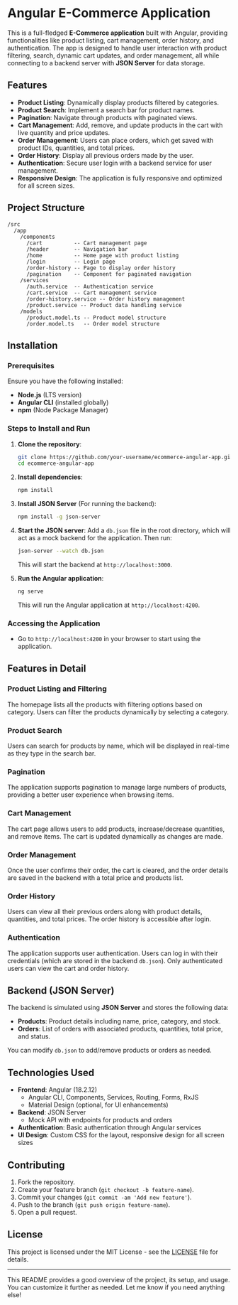 # Angular E-Commerce Application

This is a full-fledged **E-Commerce application** built with Angular, providing functionalities like product listing, cart management, order history, and authentication. The app is designed to handle user interaction with product filtering, search, dynamic cart updates, and order management, all while connecting to a backend server with **JSON Server** for data storage.

## Features

- **Product Listing**: Dynamically display products filtered by categories.
- **Product Search**: Implement a search bar for product names.
- **Pagination**: Navigate through products with paginated views.
- **Cart Management**: Add, remove, and update products in the cart with live quantity and price updates.
- **Order Management**: Users can place orders, which get saved with product IDs, quantities, and total prices.
- **Order History**: Display all previous orders made by the user.
- **Authentication**: Secure user login with a backend service for user management.
- **Responsive Design**: The application is fully responsive and optimized for all screen sizes.

## Project Structure

```
/src
  /app
    /components
      /cart          -- Cart management page
      /header        -- Navigation bar
      /home          -- Home page with product listing
      /login         -- Login page
      /order-history -- Page to display order history
      /pagination    -- Component for paginated navigation
    /services
      /auth.service  -- Authentication service
      /cart.service  -- Cart management service
      /order-history.service -- Order history management
      /product.service -- Product data handling service
    /models
      /product.model.ts -- Product model structure
      /order.model.ts   -- Order model structure
```

## Installation

### Prerequisites
Ensure you have the following installed:
- **Node.js** (LTS version)
- **Angular CLI** (installed globally)
- **npm** (Node Package Manager)

### Steps to Install and Run

1. **Clone the repository**:
   ```bash
   git clone https://github.com/your-username/ecommerce-angular-app.git
   cd ecommerce-angular-app
   ```

2. **Install dependencies**:
   ```bash
   npm install
   ```

3. **Install JSON Server** (For running the backend):
   ```bash
   npm install -g json-server
   ```

4. **Start the JSON server**:
   Add a `db.json` file in the root directory, which will act as a mock backend for the application. Then run:
   ```bash
   json-server --watch db.json
   ```
   This will start the backend at `http://localhost:3000`.

5. **Run the Angular application**:
   ```bash
   ng serve
   ```
   This will run the Angular application at `http://localhost:4200`.

### Accessing the Application

- Go to `http://localhost:4200` in your browser to start using the application.

## Features in Detail

### Product Listing and Filtering
The homepage lists all the products with filtering options based on category. Users can filter the products dynamically by selecting a category.

### Product Search
Users can search for products by name, which will be displayed in real-time as they type in the search bar.

### Pagination
The application supports pagination to manage large numbers of products, providing a better user experience when browsing items.

### Cart Management
The cart page allows users to add products, increase/decrease quantities, and remove items. The cart is updated dynamically as changes are made.

### Order Management
Once the user confirms their order, the cart is cleared, and the order details are saved in the backend with a total price and products list.

### Order History
Users can view all their previous orders along with product details, quantities, and total prices. The order history is accessible after login.

### Authentication
The application supports user authentication. Users can log in with their credentials (which are stored in the backend `db.json`). Only authenticated users can view the cart and order history.

## Backend (JSON Server)

The backend is simulated using **JSON Server** and stores the following data:

- **Products**: Product details including name, price, category, and stock.
- **Orders**: List of orders with associated products, quantities, total price, and status.

You can modify `db.json` to add/remove products or orders as needed.

## Technologies Used

- **Frontend**: Angular (18.2.12)
  - Angular CLI, Components, Services, Routing, Forms, RxJS
  - Material Design (optional, for UI enhancements)
- **Backend**: JSON Server
  - Mock API with endpoints for products and orders
- **Authentication**: Basic authentication through Angular services
- **UI Design**: Custom CSS for the layout, responsive design for all screen sizes

## Contributing

1. Fork the repository.
2. Create your feature branch (`git checkout -b feature-name`).
3. Commit your changes (`git commit -am 'Add new feature'`).
4. Push to the branch (`git push origin feature-name`).
5. Open a pull request.

## License

This project is licensed under the MIT License - see the [LICENSE](LICENSE) file for details.

---

This README provides a good overview of the project, its setup, and usage. You can customize it further as needed. Let me know if you need anything else!
